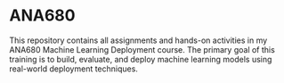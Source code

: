 # ANA680
This repository contains all assignments and hands-on activities in my ANA680 Machine Learning Deployment course. The primary goal of this training is to build, evaluate, and deploy machine learning models using real-world deployment techniques.
